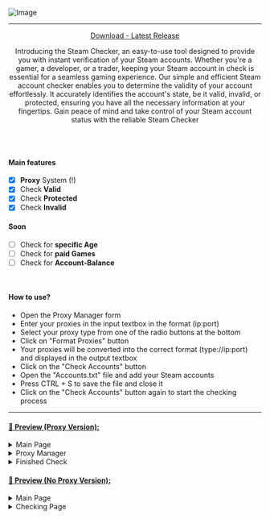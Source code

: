 ![Image](https://i.postimg.cc/FzZfmpzZ/Steam-Checker.png)

---
<p align = "center">
  <a href = "https://github.com/JunkieOpfer/Steam-Checker/releases/download/SteamChecker/SteamChecker.Proxy.Version.zip">Download - Latest Release</a>
</p>

<p align="center">
Introducing the Steam Checker, an easy-to-use tool designed to provide you with instant verification of your Steam accounts. Whether you're a gamer, a developer, or a trader, keeping your Steam account in check is essential for a seamless gaming experience. Our simple and efficient Steam account checker enables you to determine the validity of your account effortlessly. It accurately identifies the account's state, be it valid, invalid, or protected, ensuring you have all the necessary information at your fingertips. Gain peace of mind and take control of your Steam account status with the reliable Steam Checker
</p>

<br><br>

#### Main features

- [x] **Proxy** System (!)
- [x] Check **Valid**
- [x] Check **Protected**
- [x] Check **Invalid**

#### Soon

- [ ] Check for **specific Age**
- [ ] Check for **paid Games**
- [ ] Check for **Account-Balance**

<br>

#### How to use?
- Open the Proxy Manager form
- Enter your proxies in the input textbox in the format (ip:port)
- Select your proxy type from one of the radio buttons at the bottom
- Click on "Format Proxies" button
- Your proxies will be converted into the correct format (type://ip:port) and displayed in the output textbox
- Click on the "Check Accounts" button
- Open the "Accounts.txt" file and add your Steam accounts
- Press CTRL + S to save the file and close it
- Click on the "Check Accounts" button again to start the checking process

---

#### <a href="https://github.com/JunkieOpfer/Steam-Checker/releases/download/SteamChecker/SteamChecker.Proxy.Version.zip">🔵 Preview (Proxy Version):</a>
<details>
  <summary>Main Page</summary>
  
  ![Image](https://i.postimg.cc/CLmgqFcm/image.png)
</details>
<details>
  <summary>Proxy Manager</summary>
  
  ![Image](https://i.postimg.cc/xCYHhyLf/image.png)
</details>
<details>
  <summary>Finished Check</summary>
  
  ![Image](https://i.postimg.cc/Bv2HmwL7/image.png)
</details>

#### <a href="https://github.com/JunkieOpfer/Steam-Checker/releases/download/Steam/SteamChecker.zip">🔵 Preview (No Proxy Version):</a>

<details>
  <summary>Main Page</summary>
  
  ![Image](https://i.postimg.cc/K8DChsnV/image.png)
</details>
<details>
  <summary>Checking Page</summary>
  
  ![Image](https://i.postimg.cc/VN6Sjp4P/image.png)
</details>

